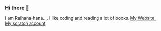 ### Hi there 👋
I am Raihana-hana....
I like coding and reading a lot of books.
[My Website.](https://raihana-hana.github.io/)
[My scratch account](https://scratch.mit.edu/users/HWS_20/)
